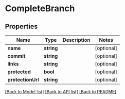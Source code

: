 # CompleteBranch

## Properties

Name | Type | Description | Notes
------------ | ------------- | ------------- | -------------
**name** | **string** |  | [optional] 
**commit** | **string** |  | [optional] 
**links** | **string** |  | [optional] 
**protected** | **bool** |  | [optional] 
**protectionUrl** | **string** |  | [optional] 

[[Back to Model list]](../../README.md#documentation-for-models) [[Back to API list]](../../README.md#documentation-for-api-endpoints) [[Back to README]](../../README.md)


